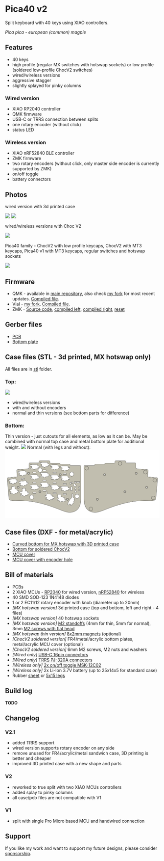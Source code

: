 # Pica40 v2

Split keyboard with 40 keys using XIAO controllers.

_Pica pica - european (common) magpie_

## Features

- 40 keys
- high profile (regular MX switches with hotswap sockets) or low profile (soldered low-profile ChocV2 switches)
- wired/wireless versions
- aggressive stagger
- slightly splayed for pinky columns

### Wired version

- XIAO RP2040 controller
- QMK firmware
- USB-C or TRRS connection between splits
- one rotary encoder (without click)
- status LED

### Wireless version

- XIAO nRF52840 BLE controller
- ZMK firmware
- two rotary encoders (without click, only master side encoder is currently supported by ZMK)
- on/off toggle
- battery connectors

## Photos

wired version with 3d printed case

![](./images/v2.1-top.jpg)
![](./images/v2.1-bottom.jpg)

wired/wireless versions with Choc V2

![](./images/full.jpg)

Pica40 family - ChocV2 with low profile keycaps, ChocV2 with MT3 keycaps, Pica40 v1 with MT3 keycaps, regular switches and hotswap sockets

![](./images/height.jpg)

## Firmware

- QMK - available in [main repository](https://github.com/qmk/qmk_firmware/tree/master/keyboards/pica40), also check [my fork](https://github.com/zzeneg/qmk_firmware/tree/feature/pica40/keyboards/pica40) for most recent updates. [Compiled file](firmware/qmk/pica40_rev2_zzeneg.uf2).
- Vial - [my fork](https://github.com/zzeneg/vial-qmk/tree/feature/pica40/keyboards/pica40). [Compiled file](firmware/vial/pica40_rev2_vial-zzeneg.uf2).
- ZMK - [Source code](https://github.com/zzeneg/zmk-config), [compiled left](firmware/zmk/pica40_left.uf2), [compiled right](firmware/zmk/pica40_right.uf2), [reset](firmware/zmk/settings_reset.uf2)

## Gerber files

- [PCB](gerbers/pcb.zip)
- [Bottom plate](gerbers/bottom.zip)

## Case files (STL - 3d printed, MX hotswap only)

All files are in [stl](stl) folder.

### Top:

![](./images/render-top.png)

- wired/wireless versions
- with and without encoders
- normal and thin versions (see bottom parts for difference)

### Bottom:

Thin version - just cutouts for all elements, as low as it can be. May be combined with normal top case and metal bottom plate for additional weight.
![](./images/render-bottom-thin.png)
Normal (with legs and without):
![](./images/render-bottom.png)

## Case files (DXF - for metal/acrylic)

- [Curved bottom for MX hotswap with 3D printed case](dxf/bottom-curved.dxf)
- [Bottom for soldered ChocV2](dxf/bottom.dxf)
- [MCU cover](dxf/cover.dxf)
- [MCU cover with encoder hole](dxf/cover-hole.dxf)

## Bill of materials

- PCBs
- 2 XIAO MCUs - [RP2040](https://www.seeedstudio.com/XIAO-RP2040-v1-0-p-5026.html) for wired version, [nRF52840](https://www.seeedstudio.com/Seeed-XIAO-BLE-nRF52840-p-5201.html) for wireless
- 40 SMD SOD-123 1N4148 diodes
- 1 or 2 EC11/12 rotary encoder with knob (diameter up to 20mm)
- _[MX hotswap version]_ 3d printed case (top and bottom, left and right - 4 files)
- _[MX hotswap version]_ 40 hotswap sockets
- _[MX hotswap version]_ [M2 standoffs](https://www.aliexpress.com/item/4001271908929.html) (4mm for thin, 5mm for normal), 3mm [M2 screws with flat head](https://www.aliexpress.com/item/4001248931159.html)
- _[MX hotswap thin version]_ [8x2mm magnets](https://www.aliexpress.com/item/1005002285176336.html) (optional)
- _[ChocV2 soldered version]_ FR4/metal/acrylic bottom plates, metal/acrylic MCU cover (optional)
- _[ChocV2 soldered version]_ 6mm M2 screws, M2 nuts and washers
- _[Wired only]_ [USB-C 16pin connectors](https://www.aliexpress.com/item/1005003670899595.html)
- _[Wired only]_ [TRRS PJ-320A connectors](https://www.aliexpress.com/item/1005001928651798.html)
- _[Wireless only]_ [2x on/off toggle MSK-12C02](https://www.aliexpress.com/item/4000685483225.html)
- _[Wireless only]_ 2x Li-Ion 3.7V battery (up to 25x14x5 for standard case)
- Rubber [sheet](https://www.aliexpress.com/item/1005003938672544.html) or [5x15 legs](https://www.aliexpress.com/item/1005004431841328.html)

## Build log

**TODO**

## Changelog

### V2.1

- added TRRS support
- wired version supports rotary encoder on any side
- remove unused for FR4/acrylic/metal sandwich case, 3D printing is better and cheaper
- improved 3D printed case with a new shape and parts

### V2

- reworked to true split with two XIAO MCUs controllers
- added splay to pinky columns
- all case/pcb files are not compatible with V1

### V1

- split with single Pro Micro based MCU and handwired connection

## Support
If you like my work and want to support my future designs, please consider [sponsorship](https://github.com/sponsors/zzeneg).
